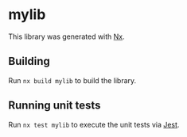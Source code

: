 # mylib

This library was generated with [Nx](https://nx.dev).

## Building

Run `nx build mylib` to build the library.

## Running unit tests

Run `nx test mylib` to execute the unit tests via [Jest](https://jestjs.io).

